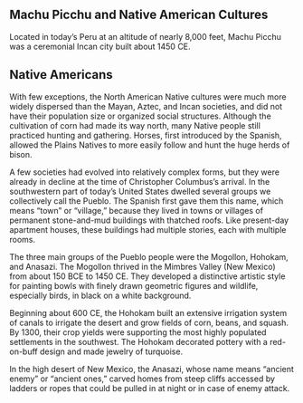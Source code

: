 ## Machu Picchu and Native American Cultures

Located in today’s Peru at an altitude of nearly 8,000 feet, Machu Picchu was a ceremonial Incan city built about 1450 CE. 

## Native Americans

With few exceptions, the North American Native cultures were much more widely dispersed than the Mayan, Aztec, and Incan societies, and did not have their population size or organized social structures. Although the cultivation of corn had made its way north, many Native people still practiced hunting and gathering. Horses, first introduced by the Spanish, allowed the Plains Natives to more easily follow and hunt the huge herds of bison. 

A few societies had evolved into relatively complex forms, but they were already in decline at the time of Christopher Columbus’s arrival. In the southwestern part of today’s United States dwelled several groups we collectively call the Pueblo. The Spanish first gave them this name, which means “town” or “village,” because they lived in towns or villages of permanent stone-and-mud buildings with thatched roofs. Like present-day apartment houses, these buildings had multiple stories, each with multiple rooms. 

The three main groups of the Pueblo people were the Mogollon, Hohokam, and Anasazi. The Mogollon thrived in the Mimbres Valley (New Mexico) from about 150 BCE to 1450 CE. They developed a distinctive artistic style for painting bowls with finely drawn geometric figures and wildlife, especially birds, in black on a white background. 

Beginning about 600 CE, the Hohokam built an extensive irrigation system of canals to irrigate the desert and grow fields of corn, beans, and squash. By 1300, their crop yields were supporting the most highly populated settlements in the southwest. The Hohokam decorated pottery with a red-on-buff design and made jewelry of turquoise. 

In the high desert of New Mexico, the Anasazi, whose name means “ancient enemy” or “ancient ones,” carved homes from steep cliffs accessed by ladders or ropes that could be pulled in at night or in case of enemy attack.
